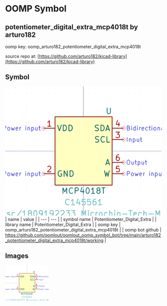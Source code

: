 # OOMP Symbol  
## potentiometer_digital_extra_mcp4018t  by arturo182  
  
oomp key: oomp_arturo182_potentiometer_digital_extra_mcp4018t  
  
source repo at: [https://github.com/arturo182/kicad-library](https://github.com/arturo182/kicad-library)  
## Symbol  
  
[![working.png](working_600.png)](working.png)  
| name | value | 
| --- | --- | 
| symbol name | Potentiometer_Digital_Extra | 
| library name | Potentiometer_Digital_Extra | 
| oomp key | oomp_arturo182_potentiometer_digital_extra_mcp4018t | 
| oomp bot github | https://github.com/oomlout/oomlout_oomp_symbol_bot/tree/main/arturo182_potentiometer_digital_extra_mcp4018t/working | 
## Images  
  
[![working.png](working_140.png)](working.png)  

